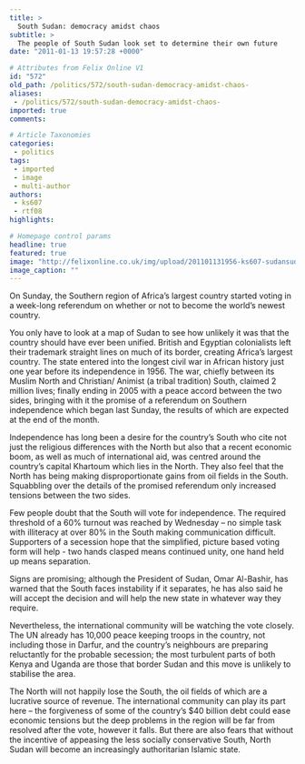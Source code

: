 ```yaml
---
title: >
  South Sudan: democracy amidst chaos
subtitle: >
  The people of South Sudan look set to determine their own future
date: "2011-01-13 19:57:28 +0000"

# Attributes from Felix Online V1
id: "572"
old_path: /politics/572/south-sudan-democracy-amidst-chaos-
aliases:
 - /politics/572/south-sudan-democracy-amidst-chaos-
imported: true
comments:

# Article Taxonomies
categories:
 - politics
tags:
 - imported
 - image
 - multi-author
authors:
 - ks607
 - rtf08
highlights:

# Homepage control params
headline: true
featured: true
image: "http://felixonline.co.uk/img/upload/201101131956-ks607-sudansud.jpg"
image_caption: ""
---
```


On Sunday, the Southern region of Africa’s largest country started voting in a week-long referendum on whether or not to become the world’s newest country.

You only have to look at a map of Sudan to see how unlikely it was that the country should have ever been unified. British and Egyptian colonialists left their trademark straight lines on much of its border, creating Africa’s largest country. The state entered into the longest civil war in African history just one year before its independence in 1956. The war, chiefly between its Muslim North and Christian/ Animist (a tribal tradition) South, claimed 2 million lives; finally ending in 2005 with a peace accord between the two sides, bringing with it the promise of a referendum on Southern independence which began last Sunday, the results of which are expected at the end of the month.

Independence has long been a desire for the country’s South who cite not just the religious differences with the North but also that a recent economic boom, as well as much of international aid, was centred around the country’s capital Khartoum which lies in the North. They also feel that the North has being making disproportionate gains from oil fields in the South. Squabbling over the details of the promised referendum only increased tensions between the two sides.

Few people doubt that the South will vote for independence. The required threshold of a 60% turnout was reached by Wednesday – no simple task with illiteracy at over 80% in the South making communication difficult. Supporters of a secession hope that the simplified, picture based voting form will help - two hands clasped means continued unity, one hand held up means separation.

Signs are promising; although the President of Sudan, Omar Al-Bashir, has warned that the South faces instability if it separates, he has also said he will accept the decision and will help the new state in whatever way they require.

Nevertheless, the international community will be watching the vote closely. The UN already has 10,000 peace keeping troops in the country, not including those in Darfur, and the country’s neighbours are preparing reluctantly for the probable secession; the most turbulent parts of both Kenya and Uganda are those that border Sudan and this move is unlikely to stabilise the area.

The North will not happily lose the South, the oil fields of which are a lucrative source of revenue. The international community can play its part here – the forgiveness of some of the country’s $40 billion debt could ease economic tensions but the deep problems in the region will be far from resolved after the vote, however it falls. But there are also fears that without the incentive of appeasing the less socially conservative South, North Sudan will become an increasingly authoritarian Islamic state.
